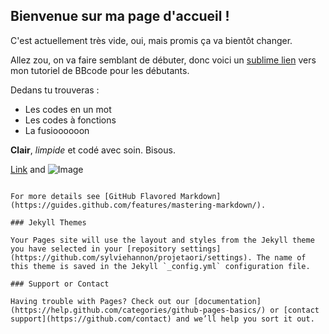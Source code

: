 ## Bienvenue sur ma page d'accueil !

C'est actuellement très vide, oui, mais promis ça va bientôt changer.

Allez zou, on va faire semblant de débuter, donc voici un [sublime lien](https://breathe.forumsrpg.com/h2-cours-bbcode-debutants) vers mon tutoriel de BBcode pour les débutants.

Dedans tu trouveras :
- Les codes en un mot
- Les codes à fonctions
- La fusioooooon

**Clair**, _limpide_ et codé avec soin.
Bisous.

[Link](url) and ![Image](src)
```

For more details see [GitHub Flavored Markdown](https://guides.github.com/features/mastering-markdown/).

### Jekyll Themes

Your Pages site will use the layout and styles from the Jekyll theme you have selected in your [repository settings](https://github.com/sylviehannon/projetaori/settings). The name of this theme is saved in the Jekyll `_config.yml` configuration file.

### Support or Contact

Having trouble with Pages? Check out our [documentation](https://help.github.com/categories/github-pages-basics/) or [contact support](https://github.com/contact) and we’ll help you sort it out.
